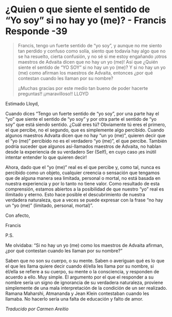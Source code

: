 # ¿Quien o que siente el sentido de “Yo soy” si no hay yo (me)? - Francis Responde -39

>Francis, tengo un fuerte sentido de “yo soy”, y aunque no me siento tan perdido y confuso como solía, siento que todavía hay algo que no se ha resuelto, cierta confusión, y no sé si me estoy engañando ¡otros maestros de Advaita dicen que no hay un yo (me)! Así que ¿Quién siente el sentido de “YO SOY” si no hay un yo (me)? Y si no hay un yo (me) como afirman los maestros de Advaita, entonces ¿por qué contestan cuando les llaman por su nombre?
>
>¡¡Muchas gracias por este medio tan bueno de poder hacerte preguntas!! ¡¡maravilloso!! LLOYD

Estimado Lloyd,

Cuando dices “Tengo un fuerte sentido de “yo soy”, por una parte hay el “yo” que siente el sentido de “yo soy” y por otra parte el sentido de “yo soy” que está siendo sentido. ¿Cuál eres tú? Obviamente tú eres el primero, el que percibe, no el segundo, que es simplemente algo percibido. Cuando algunos maestros Advaita dicen que no hay “un yo (me)”, quieren decir que el “yo (me)” percibido no es el verdadero “yo (me)”, el que percibe. También podría suceder que algunos así-llamados maestros de Advaita, no hablan desde la experiencia de su verdadero Ser (Self), en cuyo caso ¡es inútil intentar entender lo que quieren decir!

Ahora, dado que el “yo (me)” real es el que percibe y, como tal, nunca es percibido como un objeto, cualquier creencia o sensación que tengamos que de alguna manera sea limitada, personal o mortal, no está basada en nuestra experiencia y por lo tanto no tiene valor. Como resultado de esta comprensión, estamos abiertos a la posibilidad de que nuestro “yo” real es ilimitado y eterno. Esto hace posible el descubrimiento de nuestra verdadera naturaleza, que a veces se puede expresar con la frase “no hay un “yo (me)” (limitado, personal, mortal)”.

Con afecto,

Francis

P.S.

Me olvidaba: “Si no hay un yo (me) como los maestros de Advaita afirman, ¿por qué contestan cuando les llaman por su nombre?”

Saben que no son su cuerpo, o su mente. Saben o averiguan qué es lo que el que les llama quiere decir cuando él/ella les llama por su nombre, si él/ella se refiere a su cuerpo, su mente o la consciencia, y responden de acuerdo a ello. Muy simple. El argumento por el que el responder a su nombre sería un signo de ignorancia de su verdadera naturaleza, proviene simplemente de una mala interpretación de la condición de un ser realizado. Ramana Maharshi, Atmananda y Jean Klein contestaban cuando les llamaba. No hacerlo sería una falta de educación y falto de amor.

_Traducido por Carmen Areitio_

